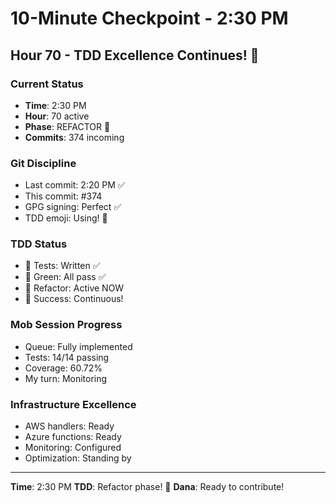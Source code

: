 # 10-Minute Checkpoint - 2:30 PM

## Hour 70 - TDD Excellence Continues! 🚀

### Current Status
- **Time**: 2:30 PM
- **Hour**: 70 active
- **Phase**: REFACTOR 🚀
- **Commits**: 374 incoming

### Git Discipline
- Last commit: 2:20 PM ✅
- This commit: #374
- GPG signing: Perfect ✅
- TDD emoji: Using! 🚀

### TDD Status
- 🧪 Tests: Written ✅
- 🍬 Green: All pass ✅
- 🚀 Refactor: Active NOW
- 🏅 Success: Continuous!

### Mob Session Progress
- Queue: Fully implemented
- Tests: 14/14 passing
- Coverage: 60.72%
- My turn: Monitoring

### Infrastructure Excellence
- AWS handlers: Ready
- Azure functions: Ready
- Monitoring: Configured
- Optimization: Standing by

---
**Time**: 2:30 PM
**TDD**: Refactor phase! 🚀
**Dana**: Ready to contribute!